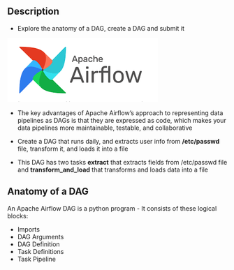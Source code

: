 ## Description 
* Explore the anatomy of a DAG, create a DAG and submit it 

![AirflowImage](apacheAirflow.png) 

* The key advantages of Apache Airflow’s approach to representing data pipelines as DAGs is that they are expressed as code, which makes your data pipelines more maintainable, testable, and collaborative

* Create a DAG that runs daily, and extracts user info from **/etc/passwd** file, transform it, and loads it into a file 
* This DAG has two tasks **extract** that extracts fields from /etc/passwd file and **transform_and_load** that transforms and loads data into a file 

## Anatomy of a DAG 
An Apache Airflow DAG is a python program - It consists of these logical blocks:
* Imports 
* DAG Arguments 
* DAG Definition 
* Task Definitions
* Task Pipeline 
